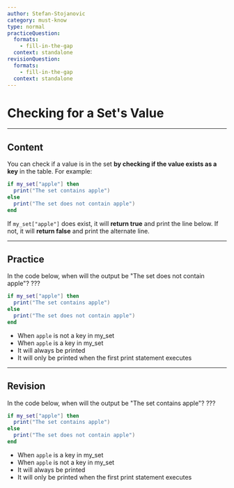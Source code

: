 ```yaml
---
author: Stefan-Stojanovic
category: must-know
type: normal
practiceQuestion:
  formats:
    - fill-in-the-gap
  context: standalone
revisionQuestion:
  formats:
    - fill-in-the-gap
  context: standalone
---
```


# Checking for a Set's Value

---
## Content

You can check if a value is in the set **by checking if the value exists as a key** in the table. For example:
```lua
if my_set["apple"] then
  print("The set contains apple")
else
  print("The set does not contain apple")
end
```
If `my_set["apple"]` does exist, it will **return true** and print the line below. If not, it will **return false** and print the alternate line.

---
## Practice

In the code below, when will the output be "The set does not contain apple"? ??? 

```lua
if my_set["apple"] then
  print("The set contains apple")
else
  print("The set does not contain apple")
end
```

- When `apple` is not a key in my_set
- When `apple` is a key in my_set
- It will always be printed
- It will only be printed when the first print statement executes

---

## Revision

In the code below, when will the output be "The set contains apple"? ??? 

```lua
if my_set["apple"] then
  print("The set contains apple")
else
  print("The set does not contain apple")
end
```
- When `apple` is a key in my_set
- When `apple` is not a key in my_set
- It will always be printed
- It will only be printed when the first print statement executes
